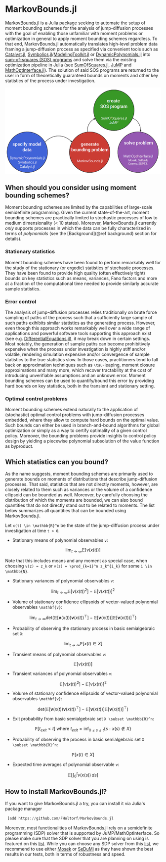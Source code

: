 # MarkovBounds.jl 

[MarkovBounds.jl](https://github.com/FHoltorf/MarkovBounds.jl) is a Julia package seeking to automate the setup of moment bounding schemes for the analysis of jump-diffusion processes with the goal of enabling those unfamiliar with moment problems or optimization in general to apply moment bounding schemes regardless. To that end, MarkovBounds.jl automatically translates high-level problem data framing a jump-diffusion process as specified via convenient tools such as [Catalyst.jl](https://github.com/SciML/Catalyst.jl), [Symbolics.jl](https://github.com/JuliaSymbolics/Symbolics.jl)/[ModelingToolkit.jl](https://github.com/SciML/ModelingToolkit.jl) or [DynamicPolynomials.jl](https://github.com/JuliaAlgebra/DynamicPolynomials.jl) into [sum-of-squares (SOS) programs](https://en.wikipedia.org/wiki/Sum-of-squares_optimization) and solve them via the existing optimization pipeline in Julia (see [SumOfSquares.jl](https://github.com/jump-dev/SumOfSquares.jl), [JuMP](https://github.com/jump-dev/JuMP.jl) and [MathOptInterface.jl](https://github.com/jump-dev/MathOptInterface.jl)). The solution of said SOS programs are returned to the user in form of theoretically guaranteed bounds on moments and other key statistics of the process under investigation.

![program structure](images\programstructure.PNG)

## When should you consider using moment bounding schemes?
Moment bounding schemes are limited by the capabilities of large-scale semidefinite programming. Given the current state-of-the-art, moment bounding schemes are practically limited to stochastic processes of low to medium dimensionality (< 10 states). Moreover, MarkovBounds.jl currently *only* supports processes in which the data can be fully characterized in terms of *polynomials* (see the [Background](@ref background) section for details). 

### Stationary statistics
Moment bounding schemes have been found to perform remarkably well for the study of the stationary (or ergodic) statistics of stochastic processes. They have been found to provide high quality (often effectively tight) bounds on key statistics such as means, variances, Fano factors and more at a fraction of the computational time needed to provide similarly accurate sample statistics. 

### Error control
The analysis of jump-diffusion processes relies traditionally on brute force sampling of paths of the process such that a sufficiently large sample of such paths exihibits similar statistics as the generating process. However, even though this approach works remarkably well over a wide range of applications and powerful software tools supporting this approach exist (see e.g. [DifferentialEquations.jl](https://github.com/SciML/DifferentialEquations.jl)), it may break down in certain settings. Most notably, the generation of sample paths can become prohibitively expensive when the process under investigation is highly stiff and/or volatile, rendering simulation expensive and/or convergence of sample statistics to the true statistics slow. In those cases, practitioners tend to fall back on approximation techniques such as ``\tau``-leaping, moment closure approximations and many more, which recover tractability at the cost of introducing unverifiable assumptions and an unknown error. Moment bounding schemes can be used to quantify/bound this error by providing hard bounds on key statistics, both in the transient and stationary setting. 

### Optimal control problems
Moment bounding schemes extend naturally to the application of (stochastic) optimal control problems with jump-diffusion processes embedded, where they allow to compute hard bounds on the optimal value. Such bounds can either be used in branch-and-bound algorithms for global optimization or simply as a way to certify optimality of a given control policy. Moreover, the bounding problems provide insights to control policy design by yielding a piecewise polynomial subsolution of the value function as byproduct. 

## Which statistics can you bound?
As the name suggests, moment bounding schemes are primarily used to generate bounds on moments of distributions that describe jump-diffusion processes. That said, statistics that are not directly moments, however, are closely related to them such as variances or the volume of a confidence ellipsoid can be bounded as well. Moreover, by carefully choosing the distribution of which the moments are bounded, we can also bound quantities that do not directly stand out to be related to moments. The list below summarizes all quantities that can be bounded using MarkovBounds.jl.

Let ``x(t) \in \mathbb{R}^n`` be the state of the jump-diffusion process under investigation at time ``t > 0``. 
* Stationary means of polynomial observables ``v``: 
```math 
    \lim_{t \to \infty} \mathbb{E}\left[v(x(t))\right]
``` 
Note that this includes means and any moment as special case, when choosing ``v(z) = z_k`` or ``v(z) = \prod_{k=1}^n z_k^{i_k}`` for some ``i \in \mathbb{N}``. 
* Stationary variances of polynomial observables ``v``: 
```math 
    \lim_{t \to \infty} \mathbb{E}\left[v(x(t))^2\right] - \mathbb{E}\left[v(x(t))\right]^2
```
* Volume of stationary confidence ellipsoids of vector-valued polynomial observables ``\mathbf{v}``: 
```math 
\lim_{t \to \infty} \text{det}\left(\mathbb{E}\left[\mathbf{v}(x(t)) \mathbf{v}(x(t))^\top \right] - \mathbb{E}\left[\mathbf{v}(x(t))\right]\mathbb{E}\left[\mathbf{v}(x(t))\right]^\top\right)
```
* Probability of observing the stationary process in basic semialgebraic set ``X``: 
```math 
\lim_{t \to \infty} \mathbb{P}\left[ x(t) \in X \right] 
```
* Transient means of polynomial observables ``v``:
 ```math 
 \mathbb{E}\left[v(x(t))\right]
 ``` 
* Transient variances of polynomial observables ``v``: 
```math
\mathbb{E}\left[v(x(t))^2\right] - \mathbb{E}\left[v(x(t))\right]^2
```
* Volume of stationary confidence ellipsoids of vector-valued polynomial observables ``\mathbf{v}``: 
```math
\text{det}\left(\mathbb{E}\left[\mathbf{v}(x(t))\mathbf{v}(x(t))^\top \right] - \mathbb{E}\left[\mathbf{v}(x(t))\right]\mathbb{E}\left[\mathbf{v}(x(t))\right]^\top\right)
```
* Exit probability from basic semialgebraic set ``X \subset \mathbb{R}^n``: 
```math 
\mathbb{P}\left[ t_{exit} < t \right] \text{ where } t_{exit} = \inf_{0 \leq s \leq t} \{ s : x(s) \notin X \}
```
* Probability of observing the process in basic semialgebraic set ``X \subset \mathbb{R}^n``: 
```math
\mathbb{P}\left[ x(t) \in X \right]
```
* Expected time averages of polynomial observable ``v``: 
```math
\mathbb{E}\left[ \int_{0}^t v(x(s)) \, ds \right]
``` 

## How to install MarkovBounds.jl?
If you want to give MarkovBounds.jl a try, you can install it via Julia's package manager
```julia
 ]add https://github.com/FHoltorf/MarkovBounds.jl
```
Moreover, most functionalities of MarkovBounds.jl rely on a semidefinite programming (SDP) solver that is supported by JuMP/MathOptInterface. So please make sure that the SDP solver that you are planning on using is featured on this [list](https://jump.dev/JuMP.jl/stable/installation/#Supported-solvers). While you can choose any SDP solver from this [list](https://jump.dev/JuMP.jl/stable/installation/#Supported-solvers), we recommend to use either [Mosek](https://www.mosek.com/) or [SeDuMi](https://github.com/sqlp/sedumi) as they have shown the best results in our tests, both in terms of robustness and speed.

